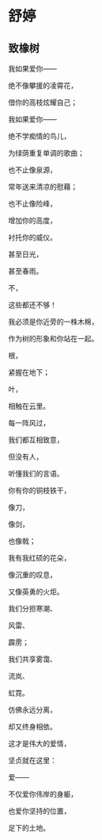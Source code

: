 # 舒婷

## 致橡树

我如果爱你——

绝不像攀援的凌霄花，

借你的高枝炫耀自己；

我如果爱你——

绝不学痴情的鸟儿，

为绿荫重复单调的歌曲；

也不止像泉源，

常年送来清凉的慰藉；

也不止像险峰，

增加你的高度，

衬托你的威仪。

甚至日光，

甚至春雨。

不，

这些都还不够！

我必须是你近旁的一株木棉，

作为树的形象和你站在一起。

根，

紧握在地下；

叶，

相触在云里。

每一阵风过，

我们都互相致意，

但没有人，

听懂我们的言语。

你有你的铜枝铁干，

像刀，

像剑，

也像戟；

我有我红硕的花朵，

像沉重的叹息，

又像英勇的火炬。

我们分担寒潮、

风雷、

霹雳；

我们共享雾霭、

流岚、

虹霓。

仿佛永远分离，

却又终身相依。

这才是伟大的爱情，

坚贞就在这里：

爱——

不仅爱你伟岸的身躯，

也爱你坚持的位置，

足下的土地。